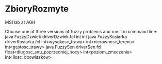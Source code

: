 # ZbioryRozmyte
MSI lab at AGH

Choose one of three versions of fuzzy problems and run it in command line:
java FuzzyDzwiek driverDzwiek.fcl int<poziom natezenia> int<pora dnia>
java FuzzyKosiarka driverKosiarka.fcl int<wysokosc_trawy> int<nierownosc_terenu> int<gestosc_trawy>
java FuzzySen driverSen.fcl float<dlugosc_snu_poprzedniej_nocy> int<poziom_zmeczenia> int<ilosc_obowiazkow>
